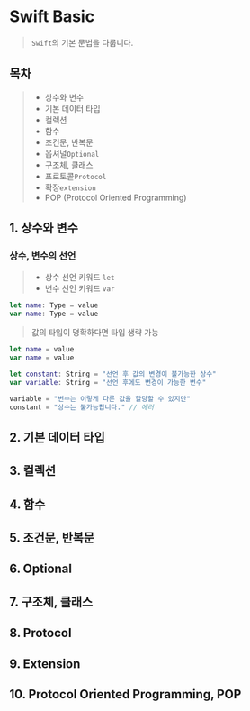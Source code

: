 # Swift Basic
> `Swift`의 기본 문법을 다룹니다.

## 목차
> * 상수와 변수
> * 기본 데이터 타입
> * 컬렉션
> * 함수
> * 조건문, 반복문
> * 옵셔널`Optional`
> * 구조체, 클래스
> * 프로토콜`Protocol`
> * 확장`extension`
> * POP (Protocol Oriented Programming)

## 1. 상수와 변수
### 상수, 변수의 선언
> * 상수 선언 키워드 `let`
> * 변수 선언 키워드 `var`  
```swift
let name: Type = value  
var name: Type = value  
```
> 값의 타입이 명확하다면 타입 생략 가능
```swift
let name = value
var name = value
```
```swift
let constant: String = "선언 후 값의 변경이 불가능한 상수"
var variable: String = "선언 후에도 변경이 가능한 변수"

variable = "변수는 이렇게 다른 값을 할당할 수 있지만"
constant = "상수는 불가능합니다." // 에러
```


## 2. 기본 데이터 타입



## 3. 컬렉션


## 4. 함수


## 5. 조건문, 반복문


## 6. Optional


## 7. 구조체, 클래스


## 8. Protocol


## 9. Extension


## 10. Protocol Oriented Programming, POP
